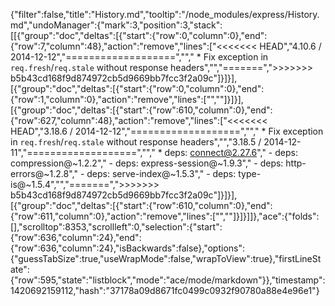 {"filter":false,"title":"History.md","tooltip":"/node_modules/express/History.md","undoManager":{"mark":3,"position":3,"stack":[[{"group":"doc","deltas":[{"start":{"row":0,"column":0},"end":{"row":7,"column":48},"action":"remove","lines":["<<<<<<< HEAD","4.10.6 / 2014-12-12","===================","","  * Fix exception in `req.fresh`/`req.stale` without response headers","","=======",">>>>>>> b5b43cd168f9d874972cb5d9669bb7fcc3f2a09c"]}]}],[{"group":"doc","deltas":[{"start":{"row":0,"column":0},"end":{"row":1,"column":0},"action":"remove","lines":["",""]}]}],[{"group":"doc","deltas":[{"start":{"row":610,"column":0},"end":{"row":627,"column":48},"action":"remove","lines":["<<<<<<< HEAD","3.18.6 / 2014-12-12","===================","","  * Fix exception in `req.fresh`/`req.stale` without response headers","","3.18.5 / 2014-12-11","===================","","  * deps: connect@2.27.6","    - deps: compression@~1.2.2","    - deps: express-session@~1.9.3","    - deps: http-errors@~1.2.8","    - deps: serve-index@~1.5.3","    - deps: type-is@~1.5.4","","=======",">>>>>>> b5b43cd168f9d874972cb5d9669bb7fcc3f2a09c"]}]}],[{"group":"doc","deltas":[{"start":{"row":610,"column":0},"end":{"row":611,"column":0},"action":"remove","lines":["",""]}]}]]},"ace":{"folds":[],"scrolltop":8353,"scrollleft":0,"selection":{"start":{"row":636,"column":24},"end":{"row":636,"column":24},"isBackwards":false},"options":{"guessTabSize":true,"useWrapMode":false,"wrapToView":true},"firstLineState":{"row":595,"state":"listblock","mode":"ace/mode/markdown"}},"timestamp":1420692159112,"hash":"37178a09d8671fc0499c0932f90780a88e4e96e1"}